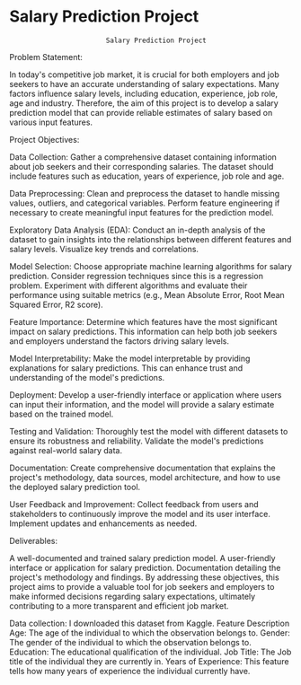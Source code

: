 # Salary Prediction Project
							Salary Prediction Project
Problem Statement:

In today's competitive job market, it is crucial for both employers and job seekers to have an accurate understanding of salary expectations. Many factors influence salary levels, including education, experience, job role, age and industry. Therefore, the aim of this project is to develop a salary prediction model that can provide reliable estimates of salary based on various input features.

Project Objectives:

Data Collection: Gather a comprehensive dataset containing information about job seekers and their corresponding salaries. The dataset should include features such as education, years of experience, job role and age.

Data Preprocessing: Clean and preprocess the dataset to handle missing values, outliers, and categorical variables. Perform feature engineering if necessary to create meaningful input features for the prediction model.

Exploratory Data Analysis (EDA): Conduct an in-depth analysis of the dataset to gain insights into the relationships between different features and salary levels. Visualize key trends and correlations.

Model Selection: Choose appropriate machine learning algorithms for salary prediction. Consider regression techniques since this is a regression problem. Experiment with different algorithms and evaluate their performance using suitable metrics (e.g., Mean Absolute Error, Root Mean Squared Error, R2 score).

Feature Importance: Determine which features have the most significant impact on salary predictions. This information can help both job seekers and employers understand the factors driving salary levels.

Model Interpretability: Make the model interpretable by providing explanations for salary predictions. This can enhance trust and understanding of the model's predictions.

Deployment: Develop a user-friendly interface or application where users can input their information, and the model will provide a salary estimate based on the trained model.

Testing and Validation: Thoroughly test the model with different datasets to ensure its robustness and reliability. Validate the model's predictions against real-world salary data.

Documentation: Create comprehensive documentation that explains the project's methodology, data sources, model architecture, and how to use the deployed salary prediction tool.

User Feedback and Improvement: Collect feedback from users and stakeholders to continuously improve the model and its user interface. Implement updates and enhancements as needed.

Deliverables:

A well-documented and trained salary prediction model.
A user-friendly interface or application for salary prediction.
Documentation detailing the project's methodology and findings.
By addressing these objectives, this project aims to provide a valuable tool for job seekers and employers to make informed decisions regarding salary expectations, ultimately contributing to a more transparent and efficient job market.

Data collection:
I downloaded this dataset from Kaggle.
Feature Description
Age: The age of the individual to which the observation belongs to.
Gender: The gender of the individual to which the observation belongs to.
Education: The educational qualification of the individual.
Job Title: The Job title of the individual they are currently in.
Years of Experience: This feature tells how many years of experience the individual currently have.
